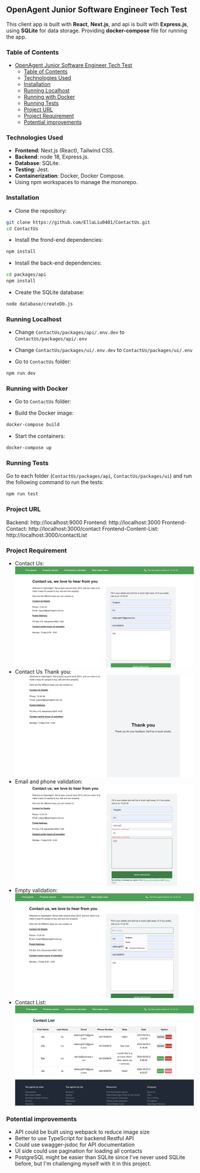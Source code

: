 ## OpenAgent Junior Software Engineer Tech Test

This client app is built with **React**, **Next.js**, and api is built with **Express.js**, using **SQLite** for data storage.
Providing **docker-compose** file for running the app.

### Table of Contents

- [OpenAgent Junior Software Engineer Tech Test](#openagent-junior-software-engineer-tech-test)
  - [Table of Contents](#table-of-contents)
  - [Technologies Used](#technologies-used)
  - [Installation](#installation)
  - [Running Localhost](#running-localhost)
  - [Running with Docker](#running-with-docker)
  - [Running Tests](#running-tests)
  - [Project URL](#project-url)
  - [Project Requirement](#project-requirement)
  - [Potential improvements](#potential-improvements)

### Technologies Used

- **Frontend**: Next.js (React), Tailwind CSS.
- **Backend**: node 18, Express.js.
- **Database**: SQLite.
- **Testing**: Jest.
- **Containerization**: Docker, Docker Compose.
- Using npm workspaces to manage the monorepo.

### Installation

- Clone the repository:

```bash
git clone https://github.com/EllaLiu0401/ContactUs.git
cd ContactUs
```

- Install the frond-end dependencies:

```bash
npm install
```

- Install the back-end dependencies:

```bash
cd packages/api
npm install
```

- Create the SQLite database:

```bash
node database/createDb.js
```

### Running Localhost

- Change `ContactUs/packages/api/.env.dev` to `ContactUs/packages/api/.env`
- Change `ContactUs/packages/ui/.env.dev` to `ContactUs/packages/ui/.env`

- Go to `ContactUs` folder:

```bash
npm run dev
```

### Running with Docker

- Go to `ContactUs` folder:

- Build the Docker image:

```bash
docker-compose build
```

- Start the containers:

```bash
docker-compose up
```

### Running Tests

Go to each folder (`ContactUs/packages/api`, `ContactUs/packages/ui`) and run the following command to run the tests:

```bash
npm run test
```

### Project URL

Backend: http://localhost:9000
Frontend: http://localhost:3000
Frontend-Contact: http://localhost:3000/contact
Frontend-Content-List: http://localhost:3000/contactList

### Project Requirement

- Contact Us:
  ![ContactUs.png](result/ContactUs.png)
- Contact Us Thank you:
  ![ContactThankyou.png](result/ContactThankyou.png)
- Email and phone validation:
  ![ContactValidation.png](result/ContactValidation.png)
- Empty validation:
  ![ContactEmpty.png](result/ContactEmpty.png)
- Contact List:
  ![ContactEmpty.png](result/ContactList.png)

### Potential improvements

- API could be built using webpack to reduce image size
- Better to use TypeScript for backend Restful API
- Could use swagger-jsdoc for API documentation
- UI side could use pagination for loading all contacts
- PostgreSQL might be easier than SQLite since I've never used SQLite before, but I'm challenging myself with it in this project.

